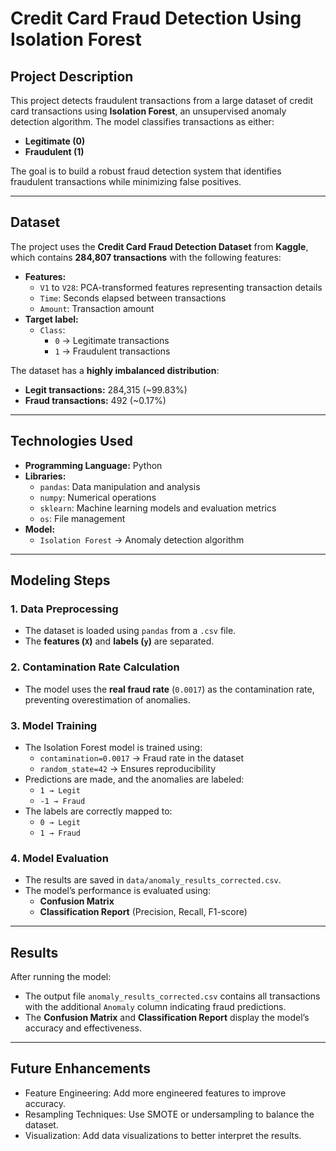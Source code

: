# Credit Card Fraud Detection Using Isolation Forest

## Project Description
This project detects fraudulent transactions from a large dataset of credit card transactions using **Isolation Forest**, an unsupervised anomaly detection algorithm. The model classifies transactions as either:
- **Legitimate (0)**  
- **Fraudulent (1)**  

The goal is to build a robust fraud detection system that identifies fraudulent transactions while minimizing false positives.

---

## Dataset
The project uses the **Credit Card Fraud Detection Dataset** from **Kaggle**, which contains **284,807 transactions** with the following features:
- **Features:**  
   - `V1` to `V28`: PCA-transformed features representing transaction details  
   - `Time`: Seconds elapsed between transactions  
   - `Amount`: Transaction amount  
- **Target label:**  
   - `Class`:  
     - `0` → Legitimate transactions  
     - `1` → Fraudulent transactions  
     
The dataset has a **highly imbalanced distribution**:  
- **Legit transactions:** 284,315 (~99.83%)  
- **Fraud transactions:** 492 (~0.17%)  

---

## Technologies Used
- **Programming Language:** Python  
- **Libraries:**  
  - `pandas`: Data manipulation and analysis  
  - `numpy`: Numerical operations  
  - `sklearn`: Machine learning models and evaluation metrics  
  - `os`: File management  
- **Model:**  
  - `Isolation Forest` → Anomaly detection algorithm  

---

## Modeling Steps

### 1. Data Preprocessing
- The dataset is loaded using `pandas` from a `.csv` file.  
- The **features (`X`)** and **labels (`y`)** are separated.  

### 2. Contamination Rate Calculation
- The model uses the **real fraud rate** (`0.0017`) as the contamination rate, preventing overestimation of anomalies.  

### 3. Model Training
- The Isolation Forest model is trained using:  
   - `contamination=0.0017` → Fraud rate in the dataset  
   - `random_state=42` → Ensures reproducibility  
- Predictions are made, and the anomalies are labeled:  
   - `1 → Legit`  
   - `-1 → Fraud`  
- The labels are correctly mapped to:  
   - `0 → Legit`  
   - `1 → Fraud`  

### 4. Model Evaluation
- The results are saved in `data/anomaly_results_corrected.csv`.  
- The model’s performance is evaluated using:  
   - **Confusion Matrix**  
   - **Classification Report** (Precision, Recall, F1-score)  

---

## Results
After running the model:
- The output file `anomaly_results_corrected.csv` contains all transactions with the additional `Anomaly` column indicating fraud predictions.  
- The **Confusion Matrix** and **Classification Report** display the model’s accuracy and effectiveness.  

---

## Future Enhancements
- Feature Engineering: Add more engineered features to improve accuracy.
- Resampling Techniques: Use SMOTE or undersampling to balance the dataset.
- Visualization: Add data visualizations to better interpret the results.


